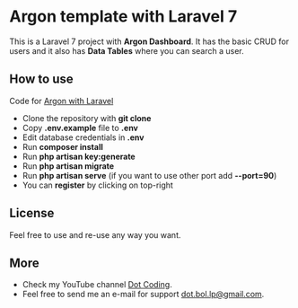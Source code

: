 # Argon template with Laravel 7

This is a Laravel 7 project with __Argon Dashboard__. It has the basic CRUD for users and it also has __Data Tables__ where you can search a user.

## How to use

Code for [Argon with Laravel](https://www.youtube.com/playlist?list=PLYO5TOinzgTh27qW7cvmsYdyG-NvBCsLj)

- Clone the repository with __git clone__
- Copy __.env.example__ file to __.env__
- Edit database credentials in __.env__
- Run __composer install__
- Run __php artisan key:generate__
- Run __php artisan migrate__
- Run __php artisan serve__ (if you want to use other port add __--port=90__)
- You can __register__ by clicking on top-right

## License

Feel free to use and re-use any way you want.

## More

- Check my YouTube channel [Dot Coding](https://www.youtube.com/channel/UCYobBTcVkUvIqQW3sSTGarg).
- Feel free to send me an e-mail for support [dot.bol.lp@gmail.com](mailto:dot.bol.lp@gmail.com).